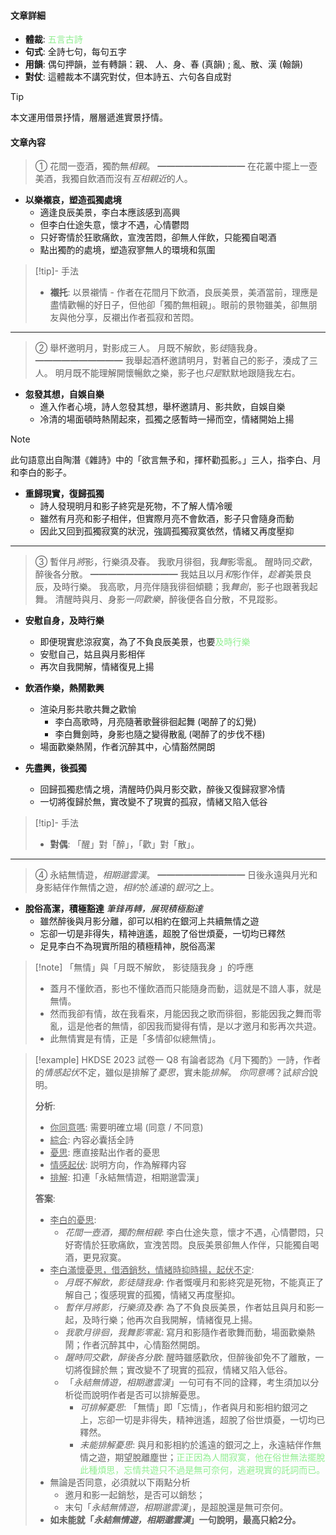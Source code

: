 #### 文章詳細
- **體裁**: <span style="color: lightgreen">五言古詩</span>
- **句式**: 全詩七句，每句五字
- **用韻**: 偶句押韻，並有轉韻：親、 人、身、春 (真韻) ; 亂、散、漢 (翰韻)
- **對仗**: 這體裁本不講究對仗，但本詩五、六句各自成對

> [!tip]
> 本文運用借景抒情，層層遞進實景抒情。

#### 文章內容
> ①   花間一壺酒，獨酌無*相親*。
> ━━━━━━━━━━
> 在花叢中擺上一壺美酒，我獨自飲酒而沒有*互相親近*的人。

- **以樂襯哀，塑造孤獨處境**
	- 適逢良辰美景，李白本應該感到高興
	- 但李白仕途失意，懷才不遇，心情鬱悶
	- 只好寄情於狂歌痛飲，宣洩苦悶，卻無人伴飲，只能獨自喝酒
	- 點出獨酌的處境，塑造寂寥無人的環境和氛圍

> [!tip]- 手法
> - **襯托**: 以景襯情 - 作者在花間月下飲酒，良辰美景，美酒當前，理應是盡情歡暢的好日子，但他卻「獨酌無相親」。眼前的景物雖美，卻無朋友與他分享，反襯出作者孤寂和苦悶。

---

> ②   舉杯邀明月，對影成三人。
> 	月既不解飲，影*徒*隨我身。
> ━━━━━━━━━━
> 我舉起酒杯邀請明月，對著自己的影子，湊成了三人。
> 明月既不能理解開懷暢飲之樂，影子也*只是*默默地跟隨我左右。

- **忽發其想，自娛自樂**
	- 進入作者心境，詩人忽發其想，舉杯邀請月、影共飲，自娛自樂
	- 冷清的場面頓時熱鬧起來，孤獨之感暫時一掃而空，情緒開始上揚

> [!note]
> 此句語意出自陶潛《雜詩》中的「欲言無予和，揮杯勸孤影。」三人，指李白、月和李白的影子。

- **重歸現實，復歸孤獨**
	- 詩人發現明月和影子終究是死物，不了解人情冷暖
	- 雖然有月亮和影子相伴，但實際月亮不會飲酒，影子只會隨身而動
	- 因此又回到孤獨寂寞的狀況，強調孤獨寂寞依然，情緒又再度壓抑

---

> ③   暫伴月*將*影，行樂須*及*春。
> 	我歌月徘徊，我*舞*影零亂。
> 	醒時同*交歡*，醉後各分散。
> ━━━━━━━━━━
> 我姑且以月*和*影作伴，*趁着*美景良辰，及時行樂。
> 我高歌，月亮伴隨我徘徊傾聽；我*舞劍*，影子也跟著我起舞。
> 清醒時與月、身影*一同歡樂*，醉後便各自分散，不見蹤影。

- **安慰自身，及時行樂**
	- 即便現實悲涼寂寞，為了不負良辰美景，也要<span style="color: lightgreen">及時行樂</span>
	- 安慰自己，姑且與月影相伴
	- 再次自我開解，情緒復見上揚

- **飲酒作樂，熱鬧歡興**
	- 渲染月影共歌共舞之歡愉
		- 李白高歌時，月亮隨著歌聲徘徊起舞 (喝醉了的幻覺)
		- 李白舞劍時，身影也隨之變得散亂 (喝醉了的步伐不穩)
	- 場面歡樂熱鬧，作者沉醉其中，心情豁然開朗

- **先盡興，後孤獨**
	- 回歸孤獨悲情之境，清醒時仍與月影交歡，醉後又復歸寂寥冷情
	- 一切將復歸於無，實改變不了現實的孤寂，情緒又陷入低谷

> [!tip]- 手法
> - **對偶**: 「醒」對「醉」，「歡」對「散」。

---

> ④   永結無情遊，*相期邈雲漢*。
> ━━━━━━━━━━
> 日後永遠與月光和身影結伴作無情之遊，*相約*於*遙遠*的*銀河*之上。

- **脫俗高潔，積極豁達**
  *筆鋒再轉，展現積極豁達*
	- 雖然醉後與月影分離，卻可以相約在銀河上共續無情之遊
	- 忘卻一切是非得失，精神逍遙，超脫了俗世煩憂，一切均已釋然
	- 足見李白不為現實所阻的積極精神，脱俗高潔

> [!note] 「無情」與「月既不解飲， 影徒隨我身 」的呼應
> - 蓋月不懂飲酒，影也不懂飲酒而只能隨身而動，這就是不諳人事，就是無情。
> - 然而我卻有情，故在我看來，月能因我之歌而徘徊，影能因我之舞而零亂，這是他者的無情，卻因我而變得有情，是以才邀月和影再次共遊。
> - 此無情實是有情，正是「多情卻似總無情」。

> [!example] HKDSE 2023 試卷一 Q8
> 有論者認為《月下獨酌》一詩，作者的*情感起伏*不定，雖似是排解了*憂思*，實未能*排解*。 *你同意嗎*？試*綜合*說明。
> 
> **分析**:
> - <u>你同意嗎</u>: 需要明確立場 (同意 / 不同意)
> - <u>綜合</u>: 內容必囊括全詩
> - <u>憂思</u>: 應直接點出作者的憂思
> - <u>情感起伏</u>: 説明方向，作為解釋内容
> - <u>排解</u>: 扣連「永結無情遊，相期邈雲漢」
> 
> **答案**:
> - <u>李白的憂思</u>:
> 	- *花間一壺酒，獨酌無相親*: 李白仕途失意，懷才不遇，心情鬱悶，只好寄情於狂歌痛飲，宣洩苦悶。良辰美景卻無人作伴，只能獨自喝酒，更見寂寞。
> - <u>李白滿懷憂思，借酒銷愁，情緒時抑時揚，起伏不定</u>:
> 	- *月既不解飲，影徒隨我身*: 作者慨嘆月和影終究是死物，不能真正了解自己；復感現實的孤獨，情緒又再度壓抑。
> 	- *暫伴月將影，行樂須及春*: 為了不負良辰美景，作者姑且與月和影一起，及時行樂；他再次自我開解，情緒復見上揚。
> 	- *我歌月徘徊，我舞影零亂*: 寫月和影隨作者歌舞而動，場面歡樂熱鬧；作者沉醉其中，心情豁然開朗。
> 	- *醒時同交歡，醉後各分散*: 醒時雖感歡欣，但醉後卻免不了離散，一切將復歸於無；實改變不了現實的孤寂，情緒又陷入低谷。
> 	- 「*永結無情遊，相期邀雲漢*」一句可有不同的詮釋，考生須加以分析從而說明作者是否可以排解憂思。
> 		- *可排解憂思*: 「無情」即「忘情」，作者與月和影相約銀河之上，忘卻一切是非得失，精神逍遙，超脫了俗世煩憂，一切均已釋然。
> 		- *未能排解憂思*: 與月和影相約於遙遠的銀河之上，永遠結伴作無情之遊，期望脫離塵世；<span style="color: lightgreen">正正因為人間寂寞，他在俗世無法擺脫此種煩思，忘情共遊只不過是無可奈何，逃避現實的託詞而已。</span>
> - 無論是否同意，必須就以下兩點分析
> 	- 邀月和影一起銷愁，是否可以銷愁；
> 	- 末句「*永結無情遊，相期邈雲漢*」，是超脫還是無可奈何。
> - **如未能就「*永結無情遊，相期邈雲漢*」一句說明，最高只給2分。**
